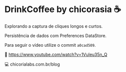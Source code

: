 # DrinkCoffee by chicorasia :coffee:

Explorando a captura de cliques longos e curtos.

Persistência de dados com Preferences DataStore.

Para seguir o vídeo utilize o commit `a0cad509`.

:movie_camera:
https://www.youtube.com/watch?v=1Vuleu35n_Q

:computer:
chicorialabs.com.br/blog

